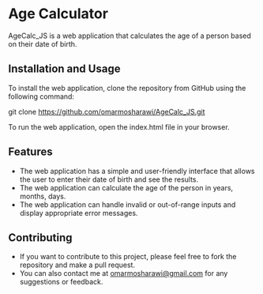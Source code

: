 # Age Calculator 

AgeCalc_JS is a web application that calculates the age of a person based on their date of birth.

## Installation and Usage

To install the web application, clone the repository from GitHub using the following command:

git clone https://github.com/omarmosharawi/AgeCalc_JS.git

To run the web application, open the index.html file in your browser.

## Features

- The web application has a simple and user-friendly interface that allows the user to enter their date of birth and see the results.
- The web application can calculate the age of the person in years, months, days.
- The web application can handle invalid or out-of-range inputs and display appropriate error messages.

## Contributing

- If you want to contribute to this project, please feel free to fork the repository and make a pull request.
- You can also contact me at [omarmosharawi@gmail.com](mailto:omarmosharawi@gmail.com) for any suggestions or feedback.
